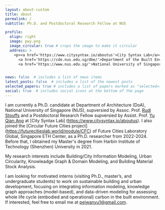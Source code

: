 ```yaml
---
layout: about-custom
title: about
permalink: /
subtitle: Ph.D. and Postdoctoral Research Fellow at NUS

profile:
  align: right
  image: pwy.png
  image_circular: true # crops the image to make it circular
  address: >
    <p><a href='https://www.citysyntax.io/aboutus'>City Syntax Lab</a><br>
      <a href='https://cde.nus.edu.sg/dbe/'>Department of the Built Environment</a><br>
      <a href='https://www.nus.edu.sg/'>National University of Singapore</a></p>


news: false  # includes a list of news items
latest_posts: false  # includes a list of the newest posts
selected_papers: true # includes a list of papers marked as "selected={true}"
social: true  # includes social icons at the bottom of the page
---
```

I am currently a Ph.D. candidate at Department of Architecture (DoA), National University of Singapore (NUS), supversied by Assoc. Prof. [Rudi Stouffs](https://cde.nus.edu.sg/arch/staffs/rudi-stouffs-dr/) and a Postdoctoral Research Fellow supversied by Assist. Prof. [Yu Qian Ang](https://scholar.google.com/citations?user=Dzq-uGYAAAAJ&hl=en) at [City Syntax Lab] (https://www.citysyntax.io/aboutus). I also joined the [Circular Future Cities project] (https://futurecitieslab.world/module/CFC) of Future Cities Laboratory Global, Singapore ETH Center, as a Ph.D. researcher from 2022-2024. Before that, I obtained my Master's degree from Harbin Institute of Technology (Shenzhen) University in 2021.

My research interests include Building/City Information Modeling, Urban Circularity, Knowleadge Graph & Domain Modeling, and Building Material Stock Analysis.

I am looking for motivated interns (visiting Ph.D., master’s, and undergraduate students) to work on sustainable building and urban development, focusing on integrating information modeling, knowledge graph approaches (model-based), and data-driven modeling for assessing whole life cycle (embodied and operational) carbon in the built environment. If interested, feel free to email me at peiwanyu1@gmail.com.

<!-- Write your biography here. Tell the world about yourself. Link to your favorite [subreddit](http://reddit.com). You can put a picture in, too. The code is already in, just name your picture `prof_pic.jpg` and put it in the `img/` folder.

Put your address / P.O. box / other info right below your picture. You can also disable any of these elements by editing `profile` property of the YAML header of your `_pages/about.md`. Edit `_bibliography/papers.bib` and Jekyll will render your [publications page](/al-folio/publications/) automatically.

Link to your social media connections, too. This theme is set up to use [Font Awesome icons](https://fontawesome.com/) and [Academicons](https://jpswalsh.github.io/academicons/), like the ones below. Add your Facebook, Twitter, LinkedIn, Google Scholar, or just disable all of them. -->
